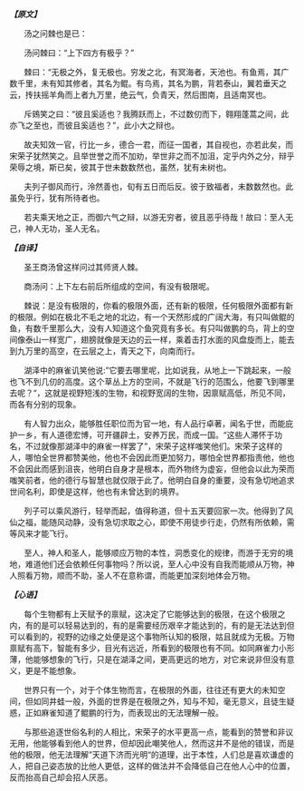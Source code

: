  ***【原文】*** 


ㅤㅤ汤之问棘也是已：

ㅤㅤ汤问棘曰：“上下四方有极乎？”

ㅤㅤ棘曰：“无极之外，复无极也。穷发之北，有冥海者，天池也。有鱼焉，其广数千里，未有知其修者，其名为鲲。有鸟焉，其名为鹏，背若泰山，翼若垂天之云，抟扶摇羊角而上者九万里，绝云气，负青天，然后图南，且适南冥也。

ㅤㅤ斥鴳笑之曰：“彼且奚适也？我腾跃而上，不过数仞而下，翱翔蓬蒿之间，此亦飞之至也，而彼且奚适也？”，此小大之辩也。

ㅤㅤ故夫知效一官，行比一乡，德合一君，而征一国者，其自视也，亦若此矣，而宋荣子犹然笑之。且举世誉之而不加劝，举世非之而不加沮，定乎内外之分，辩乎荣辱之境，斯已矣，彼其于世未数数然也，虽然，犹有未树也。

ㅤㅤ夫列子御风而行，泠然善也，旬有五日而后反。彼于致福者，未数数然也。此虽免乎行，犹有所待者也。

ㅤㅤ若夫乘天地之正，而御六气之辩，以游无穷者，彼且恶乎待哉！故曰：至人无己，神人无功，圣人无名。  



  ***【自译】*** 

ㅤㅤ圣王商汤曾这样问过其师贤人棘。

ㅤㅤ商汤问：上下左右前后所组成的空间，有没有极限呢。

ㅤㅤ棘说：是没有极限的，你看的极限外面，还有新的极限，任何极限外面都有新的极限。例如在极北不毛之地的北边，有一个天然形成的广阔大海，有只叫做鲲的鱼，有数千里那么大，没有人知道这个鱼究竟有多长。有只叫做鹏的鸟，背上的空间像泰山一样宽广，翅膀就像是天边的云一样，乘着击打水面的风盘旋而上，能去到九万里的高空，在云层之上，青天之下，向南而行。

ㅤㅤ湖泽中的麻雀讥笑他说:”它要去哪里呢，比如说我，从地上一下跳起来，一般也飞不到几仞的高度。这个草丛上方的空间，不就是飞行的范围么，他要飞到哪里去呢？“，这就是视野短浅的生物，和视野宽阔的生物，因禀赋高低，所见不同，而各有分别的现象。

ㅤㅤ有人智力出众，能够胜任职位而为官一地，有人品行卓著，闻名于世，而能庇护一乡，有人道德宏博，可开疆辟土，安养万民，而成一国。“这些人滞怀于功名，不过就像那湖泽中的麻雀一样罢了”，宋荣子这样嗤笑他们。宋荣子这样的人，哪怕全世界都赞美他，他也不会因此而更加努力，哪怕全世界都指责他，他也不会因此而感到沮丧，他明白自身才是根本，而外物终为虚妄，但他会以此为荣而嗤笑前者，他的德行与智慧也就仅限于此了。他明白自身的重要，没有急切地追求世间名利，即使是这样，他也有未曾达到的境界。

ㅤㅤ列子可以乘风游行，轻举而起，值得称道，但十五天要回家一次。他得到了风仙之福，能随风动静，没有急切求取之心，即使不用徒步行走，仍然有所依赖，需等风来才能飞行。

ㅤㅤ至人，神人和圣人，能够顺应万物的本性，洞悉变化的规律，而游于无穷的境地，难道他们还会依赖任何事物吗？所以说，至人心中没有自我而能顺从万物，神人照看万物，顺而不助，圣人不在意称谓，而能更加深刻地体会万物。



  ***【心语】*** 

ㅤㅤ每个生物都有上天赋予的禀赋，这决定了它能够达到的极限，在这个极限之内，有的是可以轻易达到的，有的是需要经历艰辛才能达到的，有的是无法达到但可以看到的，视野的边缘之处便是这个事物所认知的极限，姑且就成为无极。万物禀赋有高下，智能有多少，目光有远近，所看到的极限也有不同。如同麻雀力小形薄，他能够想象的飞行，只是在湖泽之间，更高更远的地方，对它来说非但没有意义，更是不能想象。

ㅤㅤ世界只有一个，对于个体生物而言，在极限的外面，往往还有更大的未知空间，但如同井蛙一般，外面的世界是在极限之外，知与不知，毫无意义，且徒生疑惑，正如麻雀知道了鲲鹏的行为，而表现出的无法理解一般。

ㅤㅤ与那些追逐世俗名利的人相比，宋荣子的水平更高一点，能看到的赞誉和非议无用，他能够看到他人的世界，但却因此嘲笑他人，然而这并不是他的错误，而是他的极限，他无法理解”天道下济而光明“的道理，出于本性，人们总是喜欢谦虚的人，把自己姿态放的比他人更低，这样的做法并不会降低自己在他人心中的位置，反而抬高自己却会招人厌恶。

ㅤㅤ